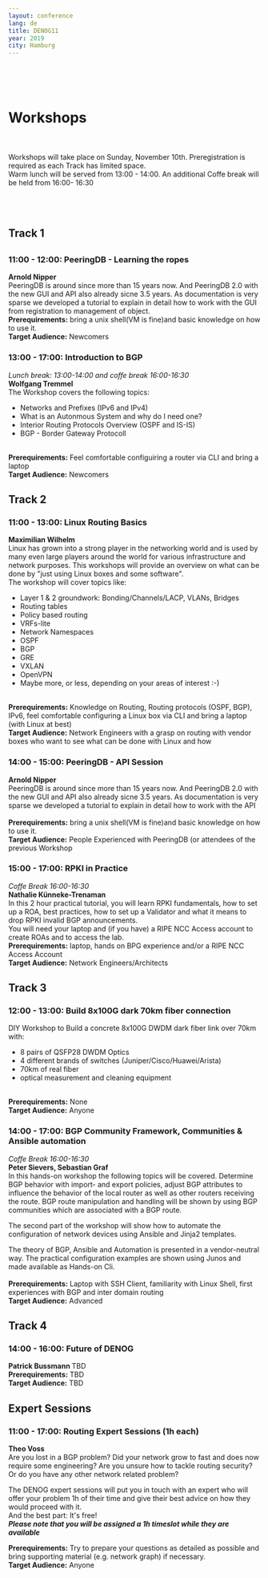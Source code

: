 ```yaml
---
layout: conference
lang: de
title: DENOG11
year: 2019
city: Hamburg
---
```

<br/>
<br/>
<br/>
<h1> Workshops </h1>
<br/>
<br/>
Workshops will take place on </b>Sunday, November 10th</b>. Preregistration is required as each Track has limited space.<br>
Warm lunch will be served from 13:00 - 14:00. An additional Coffe break will be held from 16:00- 16:30<br>
<br/>
<br/>
<br/>
<h2> Track 1 <h2>
<h3>11:00 - 12:00: PeeringDB - Learning the ropes</h3>
<b>Arnold Nipper</b><br>
PeeringDB is around since more than 15 years now. And PeeringDB 2.0 with
the new GUI and API also already sicne 3.5 years. As documentation is
very sparse we developed a tutorial to explain in detail how to work
with the GUI from registration to management of object.<br>
<b>Prerequirements:</b> bring a unix shell(VM is fine)and basic knowledge on how to use it.<br>
<b>Target Audience:</b> Newcomers
<h3>13:00 - 17:00: Introduction to BGP</h3>
<i>Lunch break: 13:00-14:00 and coffe break 16:00-16:30</i><br>
<b>Wolfgang Tremmel</b><br/>
The Workshop covers the following topics:
<ul>
<li>Networks and Prefixes (IPv6 and IPv4)</li>
<li>What is an Autonmous System and why do I need one?</li>
<li>Interior Routing Protocols Overview (OSPF and IS-IS)</li>
<li>BGP - Border Gateway Protocoll</li>
</ul>
<br>
<b>Prerequirements:</b> Feel comfortable configuiring a router via CLI and bring a laptop<br>
<b>Target Audience:</b> Newcomers
<br/>
<h2> Track 2 </h2>
<h3>11:00 - 13:00: Linux Routing Basics</h3>
<b>Maximilian Wilhelm</b><br>
Linux has grown into a strong player in the networking world and is used by many even large players around the world for various infrastructure and network purposes.
This workshops will provide an overview on what can be done by &quot;just using Linux boxes and some software&quot;.<br>
The workshop will cover topics like:
<ul>
 <li> Layer 1 &amp; 2 groundwork: Bonding/Channels/LACP, VLANs, Bridges </li>
 <li> Routing tables </li>
 <li> Policy based routing </li>
 <li> VRFs-lite </li>
 <li> Network Namespaces </li>
 <li> OSPF </li>
 <li> BGP </li>
 <li> GRE </li>
 <li> VXLAN </li>
 <li> OpenVPN </li>
 <li> Maybe more, or less, depending on your areas of interest :-) </li>
</ul>
<br>
<b>Prerequirements:</b> Knowledge on Routing, Routing protocols (OSPF, BGP), IPv6, feel comfortable configuring a Linux box via CLI and bring a laptop (with Linux at best) <br>
<b>Target Audience:</b> Network Engineers with a grasp on routing with vendor boxes who want to see what can be done with Linux and how <br>
<h3>14:00 - 15:00: PeeringDB - API Session</h3>
<b>Arnold Nipper</b><br>
PeeringDB is around since more than 15 years now. And PeeringDB 2.0 with
the new GUI and API also already sicne 3.5 years. As documentation is
very sparse we developed a tutorial to explain in detail how to work
with the API<br>
<br>
<b>Prerequirements:</b> bring a unix shell(VM is fine)and basic knowledge on how to use it.<br>
<b>Target Audience:</b> People Experienced with PeeringDB (or attendees of the previous Workshop
<h3>15:00 - 17:00: RPKI in Practice</h3>
<i>Coffe Break 16:00-16:30</i><br>
<b>Nathalie K&uuml;nneke-Trenaman</b><br>
 In this 2 hour practical tutorial, you will learn RPKI fundamentals, how to set up a ROA, best practices, how to set up a Validator and what it means to drop RPKI invalid BGP announcements. <br>
You will need your laptop and (if you have) a RIPE NCC Access account to create ROAs and to access the lab. 
<br>
<b>Prerequirements:</b> laptop, hands on BPG experience and/or a RIPE NCC Access Account<br>
<b>Target Audience:</b> Network Engineers/Architects <br>
<h2> Track 3 </h3>
<h3> 12:00 - 13:00: Build 8x100G dark 70km fiber connection </h3>
DIY Workshop to Build a concrete 8x100G DWDM dark fiber link over 70km with:
<ul>
<li> 8 pairs of QSFP28 DWDM Optics </li>
<li> 4 different brands of switches (Juniper/Cisco/Huawei/Arista)</li>
<li> 70km of real fiber </li>
<li> optical measurement and cleaning equipment </li>
</ul>
<br>
<b>Prerequirements:</b> None <br>
<b>Target Audience:</b> Anyone <br>
<h3> 14:00 - 17:00: BGP Community Framework, Communities & Ansible automation</h3>
<i>Coffe Break 16:00-16:30</i><br>
<b> Peter Sievers, Sebastian Graf </b><br>
In this hands-on workshop the following topics will be covered.
Determine BGP behavior with import- and export policies,
adjust BGP attributes to influence the behavior of the local router
as well as other routers receiving the route.
BGP route manipulation and handling will be shown by using
BGP communities which are associated with a BGP route.

The second part of the workshop will show how to automate the
configuration of network devices using Ansible and Jinja2 templates.

The theory of BGP, Ansible and Automation is presented in a
vendor-neutral way.
The practical configuration examples are shown using Junos
and made available as Hands-on Cli.<br>
<br>
<b>Prerequirements:</b> Laptop with SSH Client, familiarity with Linux Shell, first experiences with BGP and inter domain routing<br/>
<b>Target Audience:</b> Advanced
<h2> Track 4 </h2>
<h3> 14:00 - 16:00: Future of DENOG </h3>
<b> Patrick Bussmann </b>
TBD
<br>
<b>Prerequirements:</b> TBD <br>
<b>Target Audience:</b> TBD <br>

<h2> Expert Sessions </h2>
<h3> 11:00 - 17:00: Routing Expert Sessions (1h each) </h3>
<b> Theo Voss </b><br>
Are you lost in a BGP problem? Did your network grow to fast and does now require some engineering? Are you unsure how to tackle routing security? Or do you have any other network related problem?

The DENOG expert sessions will put you in touch with an expert who will offer your problem 1h of their time and give their best advice on how they would proceed with it.<br/>
And the best part: It's free!<br/>
<i><b>Please note that you will be assigned a 1h timeslot while they are available</b></i>

<b>Prerequirements:</b> Try to prepare your questions as detailed as possible and bring supporting material (e.g. network graph) if necessary.<br>
<b>Target Audience:</b> Anyone <br>
